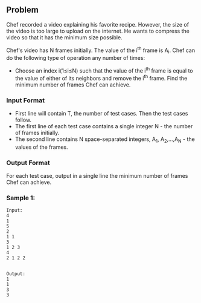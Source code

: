 ## Problem
Chef recorded a video explaining his favorite recipe. However, the size of the video is too large to upload on the internet. He wants to compress the video so that it has the minimum size possible.

Chef's video has N frames initially. The value of the i<sup>th</sup> frame is A<sub>i</sub>. Chef can do the following type of operation any number of times:
- Choose an index i(1≤i≤N) such that the value of the i<sup>th</sup> frame is equal to the value of either of its neighbors and remove the i<sup>th</sup> frame.
Find the minimum number of frames Chef can achieve.

### Input Format
- First line will contain T, the number of test cases. Then the test cases follow.
- The first line of each test case contains a single integer N - the number of frames initially.
 - The second line contains N space-separated integers, A<sub>1</sub>, A<sub>2</sub>,…,A<sub>N</sub> - the values of the frames.

### Output Format
For each test case, output in a single line the minimum number of frames Chef can achieve.

### Sample 1:
<pre><code>Input:
4
1
5
2
1 1
3
1 2 3
4
2 1 2 2
</code></pre>
<pre><code>
Output:
1
1
3
3
</code></pre>

